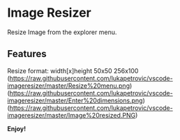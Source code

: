 # Image Resizer

Resize Image from the explorer menu.

## Features

Resize format: width[x]height
50x50
256x100
(https://raw.githubusercontent.com/lukapetrovic/vscode-imageresizer/master/Resize%20menu.png)
(https://raw.githubusercontent.com/lukapetrovic/vscode-imageresizer/master/Enter%20dimensions.png)
(https://raw.githubusercontent.com/lukapetrovic/vscode-imageresizer/master/Image%20resized.PNG)

**Enjoy!**